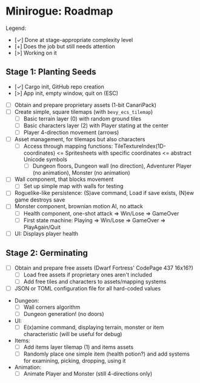 # Minirogue: Roadmap

Legend:
- [✓] Done at stage-appropriate complexity level
- [+] Does the job but still needs attention
- [>] Working on it

## Stage 1: Planting Seeds

- [✓] Cargo init, GitHub repo creation
- [>] App init, empty window, quit on (ESC)
- [ ] Obtain and prepare proprietary assets (1-bit CanariPack)
- [ ] Create simple, square tilemaps (with `bevy_ecs_tilemap`)
  - [ ] Basic terrain layer (0) with random ground tiles
  - [ ] Basic characters layer (2) with Player stating at the center
  - [ ] Player 4-direction movement (arrows)
- [ ] Asset management, for tilemaps but also characters
  - [ ] Access through mapping functions: TileTextureIndex(1D-coordinates) 
    <= Spritesheets with specific coordinates <= abstract Unicode symbols
      - [ ] Dungeon floors, Dungeon wall (no direction),
        Adventurer Player (no animation), Monster (no animation)
- [ ] Wall component, that blocks movement
  - [ ] Set up simple map with walls for testing
- [ ] Roguelike-like persistence: (S)ave command, Load if save exists, 
  (N)ew game destroys save
- [ ] Monster component, brownian motion AI, no attack
  - [ ] Health component, one-shot attack => Win/Lose => GameOver
  - [ ] First state machine: Playing => Win/Lose => GameOver 
    => PlayAgain/Quit
- [ ] UI: Displays player health

## Stage 2: Germinating

- [ ] Obtain and prepare free assets (Dwarf Fortress' CodePage 437 16x16?)
  - [ ] Load free assets if proprietary ones aren't included
  - [ ] Add free tiles and characters to assets/mapping systems
- [ ] JSON or TOML configuration file for all hard-coded values 
- Dungeon:
  - [ ] Wall corners algorithm
  - [ ] Dungeon generation! (no doors)
- UI:
  - [ ] E(x)amine command, displaying terrain, monster or item
    characteristic (will be useful for debug)
- Items:
  - [ ] Add items layer tilemap (1) and items assets
  - [ ] Randomly place one simple item (health potion?) and add systems
        for examining, picking, dropping, using it
- Animation: 
  - [ ] Animate Player and Monster (still 4-directions only)
